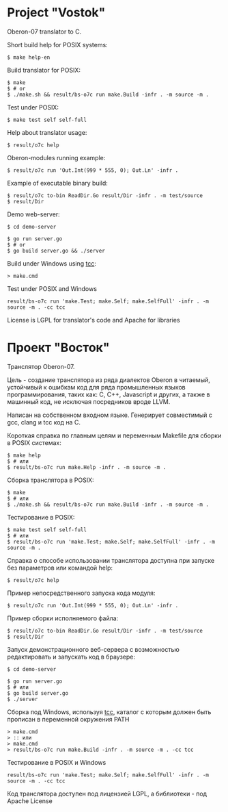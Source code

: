 Project "Vostok"
==========================
Oberon-07 translator to C.

Short build help for POSIX systems:

	$ make help-en

Build translator for POSIX:

	$ make
	$ # or
	$ ./make.sh && result/bs-o7c run make.Build -infr . -m source -m .

Test under POSIX:

	$ make test self self-full

Help about translator usage:

	$ result/o7c help

Oberon-modules running example:

	$ result/o7c run 'Out.Int(999 * 555, 0); Out.Ln' -infr .

Example of executable binary build:

	$ result/o7c to-bin ReadDir.Go result/Dir -infr . -m test/source
	$ result/Dir

Demo web-server:

	$ cd demo-server

	$ go run server.go
	$ # or
	$ go build server.go && ./server

Build under Windows using [tcc](http://download.savannah.gnu.org/releases/tinycc/):

	> make.cmd

Test under POSIX and Windows

	result/bs-o7c run 'make.Test; make.Self; make.SelfFull' -infr . -m source -m . -cc tcc

License is LGPL for translator's code and Apache for libraries


Проект "Восток"
=======================
Транслятор Oberon-07.

Цель - создание транслятора из ряда диалектов Oberon в читаемый,
устойчивый к ошибкам код для ряда промышленных языков программирования,
таких как: C, C++, Javascript и других, а также в машинный код, не исключая
посредников вроде LLVM.

Написан на собственном входном языке.
Генерирует совместимый с gcc, clang и tcc код на С.

Короткая справка по главным целям и переменным Makefile для сборки в POSIX
системах:

	$ make help
	$ # или
	$ result/bs-o7c run make.Help -infr . -m source -m .

Сборка транслятора в POSIX:

	$ make
	$ # или
	$ ./make.sh && result/bs-o7c run make.Build -infr . -m source -m .

Тестирование в POSIX:

	$ make test self self-full
	$ # или
	$ result/bs-o7c run 'make.Test; make.Self; make.SelfFull' -infr . -m source -m .

Справка о способе использовании транслятора доступна при запуске без параметров
или командой help:

	$ result/o7c help

Пример непосредственного запуска кода модуля:

	$ result/o7c run 'Out.Int(999 * 555, 0); Out.Ln' -infr .

Пример сборки исполняемого файла:

	$ result/o7c to-bin ReadDir.Go result/Dir -infr . -m test/source
	$ result/Dir

Запуск демонстрационного веб-сервера с возможностью редактировать и запускать
код в браузере:

	$ cd demo-server

	$ go run server.go
	$ # или
	$ go build server.go
	$ ./server

Сборка под Windows, используя [tcc](http://download.savannah.gnu.org/releases/tinycc/),
каталог с которым должен быть прописан в переменной окружения PATH

	> make.cmd
	> :: или
	> make.cmd
	> result/bs-o7c run make.Build -infr . -m source -m . -cc tcc

Тестирование в POSIX и Windows

	result/bs-o7c run 'make.Test; make.Self; make.SelfFull' -infr . -m source -m . -cc tcc

Код транслятора доступен под лицензией LGPL, а библиотеки - под Apache License
